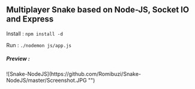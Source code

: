 ## Multiplayer Snake based on Node-JS, Socket IO and Express


Install : <code>npm install -d</code>

Run : <code>./nodemon js/app.js</code>



<h5>Preview :</h5>
![Snake-NodeJS](https://github.com/Romibuzi/Snake-NodeJS/master/Screenshot.JPG "")